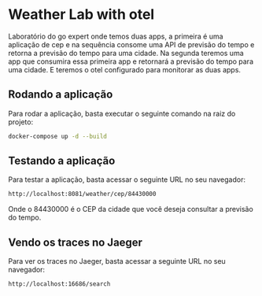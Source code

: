 # Weather Lab with otel

Laboratório do go expert onde temos duas apps, a primeira é uma aplicação de cep e na sequência consome uma API de previsão do tempo e retorna a previsão do tempo para uma cidade.
Na segunda teremos uma app que consumira essa primeira app e retornará a previsão do tempo para uma cidade.
E teremos o otel configurado para monitorar as duas apps.

## Rodando a aplicação

Para rodar a aplicação, basta executar o seguinte comando na raiz do projeto:

```bash
docker-compose up -d --build
```

## Testando a aplicação

Para testar a aplicação, basta acessar o seguinte URL no seu navegador:

```bash
http://localhost:8081/weather/cep/84430000
```

Onde o 84430000 é o CEP da cidade que você deseja consultar a previsão do tempo.

## Vendo os traces no Jaeger

Para ver os traces no Jaeger, basta acessar a seguinte URL no seu navegador:

```bash
http://localhost:16686/search
```
